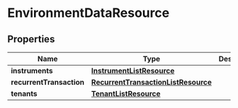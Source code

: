 
# EnvironmentDataResource

## Properties
Name | Type | Description | Notes
------------ | ------------- | ------------- | -------------
**instruments** | [**InstrumentListResource**](InstrumentListResource.md) |  |  [optional]
**recurrentTransaction** | [**RecurrentTransactionListResource**](RecurrentTransactionListResource.md) |  |  [optional]
**tenants** | [**TenantListResource**](TenantListResource.md) |  |  [optional]



